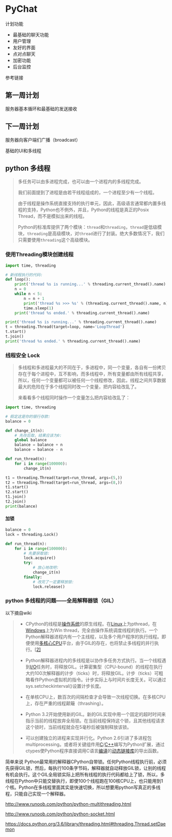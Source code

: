 # PyChat

计划功能

- 最基础的聊天功能
- 用户管理
- 友好的界面
- 点对点聊天
- 加密功能
- 后台监控

参考链接

## 第一周计划

服务器基本循环和最基础的发送接收

## 下一周计划

服务器向客户端们广播（broadcast）

基础的UI和多线程



## python 多线程

> 多任务可以由多进程完成，也可以由一个进程内的多线程完成。
>
> 我们前面提到了进程是由若干线程组成的，一个进程至少有一个线程。
>
> 由于线程是操作系统直接支持的执行单元，因此，高级语言通常都内置多线程的支持，Python也不例外，并且，Python的线程是真正的Posix Thread，而不是模拟出来的线程。
>
> Python的标准库提供了两个模块：`thread`和`threading`，`thread`是低级模块，`threading`是高级模块，对`thread`进行了封装。绝大多数情况下，我们只需要使用`threading`这个高级模块。



### 使用Threading模块创建线程

```python
import time, threading

# 新线程执行的代码:
def loop():
    print('thread %s is running...' % threading.current_thread().name)
    n = 0
    while n < 5:
        n = n + 1
        print('thread %s >>> %s' % (threading.current_thread().name, n))
        time.sleep(1)
    print('thread %s ended.' % threading.current_thread().name)

print('thread %s is running...' % threading.current_thread().name)
t = threading.Thread(target=loop, name='LoopThread')
t.start()
t.join()
print('thread %s ended.' % threading.current_thread().name)
```

### 线程安全 Lock

>多线程和多进程最大的不同在于，多进程中，同一个变量，各自有一份拷贝存在于每个进程中，互不影响，而多线程中，所有变量都由所有线程共享，所以，任何一个变量都可以被任何一个线程修改，因此，线程之间共享数据最大的危险在于多个线程同时改一个变量，把内容给改乱了。
>
>来看看多个线程同时操作一个变量怎么把内容给改乱了：

```python
import time, threading

# 假定这是你的银行存款:
balance = 0

def change_it(n):
    # 先存后取，结果应该为0:
    global balance
    balance = balance + n
    balance = balance - n

def run_thread(n):
    for i in range(100000):
        change_it(n)

t1 = threading.Thread(target=run_thread, args=(5,))
t2 = threading.Thread(target=run_thread, args=(8,))
t1.start()
t2.start()
t1.join()
t2.join()
print(balance)
```

#### 加锁

```python
balance = 0
lock = threading.Lock()

def run_thread(n):
    for i in range(100000):
        # 先要获取锁:
        lock.acquire()
        try:
            # 放心地改吧:
            change_it(n)
        finally:
            # 改完了一定要释放锁:
            lock.release()
```

### python 多线程的问题——全局解释器锁（GIL）

以下摘自wiki

>- CPython的线程是[操作系统](https://zh.wikipedia.org/wiki/%E6%93%8D%E4%BD%9C%E7%B3%BB%E7%BB%9F)的原生线程。在[Linux](https://zh.wikipedia.org/wiki/Linux)上为pthread，在[Windows](https://zh.wikipedia.org/wiki/Windows)上为Win thread，完全由操作系统调度线程的执行。一个Python解释器进程内有一个主线程，以及多个用户程序的执行线程。即便使用[多核心CPU](https://zh.wikipedia.org/wiki/%E5%A4%9A%E6%A0%B8%E5%BF%83CPU)平台，由于GIL的存在，也将禁止多线程的并行执行。[[2\]](https://zh.wikipedia.org/wiki/%E5%85%A8%E5%B1%80%E8%A7%A3%E9%87%8A%E5%99%A8%E9%94%81#cite_note-2)
>
>- Python解释器进程内的多线程是以协作多任务方式执行。当一个线程遇到[I/O](https://zh.wikipedia.org/wiki/I/O)任务时，将释放GIL。计算密集型（CPU-bound）的线程在执行大约100次解释器的计步（ticks）时，将释放GIL。计步（ticks）可粗略看作Python虚拟机的指令。计步实际上与时间片长度无关。可以通过sys.setcheckinterval()设置计步长度。
>- 在单核CPU上，数百次的间隔检查才会导致一次线程切换。在多核CPU上，存在严重的线程颠簸（thrashing）。
>- Python 3.2开始使用新的GIL。新的GIL实现中用一个固定的超时时间来指示当前的线程放弃全局锁。在当前线程保持这个锁，且其他线程请求这个锁时，当前线程就会在5毫秒后被强制释放该锁。
>- 可以创建独立的进程来实现并行化。Python 2.6引进了多进程包multiprocessing。或者将关键组件用[C](https://zh.wikipedia.org/wiki/C%E8%AF%AD%E8%A8%80)/[C++](https://zh.wikipedia.org/wiki/C%2B%2B)编写为Python扩展，通过ctypes使Python程序直接调用C语言[编译](https://zh.wikipedia.org/wiki/%E7%BC%96%E8%AF%91)的[动态链接库](https://zh.wikipedia.org/wiki/%E5%8A%A8%E6%80%81%E9%93%BE%E6%8E%A5%E5%BA%93)的导出函数。

简单来说 Python最常用的解释器CPython自带锁。任何Python线程执行前，必须先获得GIL锁，然后，每执行100条字节码，解释器就自动释放GIL锁，让别的线程有机会执行。这个GIL全局锁实际上把所有线程的执行代码都给上了锁，所以，多线程在Python中只能交替执行，即使100个线程跑在100核CPU上，也只能用到1个核。Python在多线程里面其实是快速切换，所以想要用python写真正的多线程，只能自己实现一个解释器。

http://www.runoob.com/python/python-multithreading.html

http://www.runoob.com/python/python-socket.html

https://docs.python.org/3.6/library/threading.html#threading.Thread.setDaemon